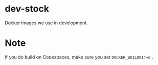 # dev-stock
Docker images we use in development.

# Note
If you do build on Codespaces, make sure you set `DOCKER_BUILDKIT=0` .
